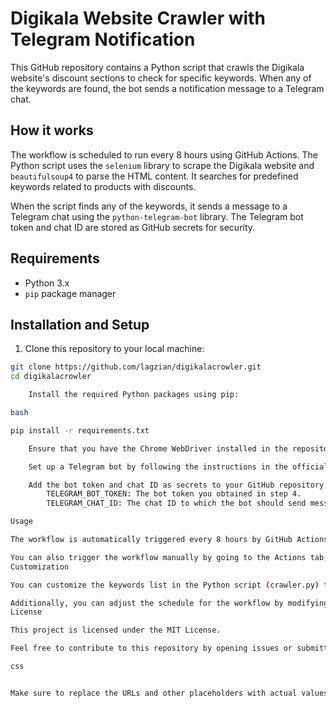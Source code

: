 # Digikala Website Crawler with Telegram Notification

This GitHub repository contains a Python script that crawls the Digikala website's discount sections to check for specific keywords. When any of the keywords are found, the bot sends a notification message to a Telegram chat.

## How it works

The workflow is scheduled to run every 8 hours using GitHub Actions. The Python script uses the `selenium` library to scrape the Digikala website and `beautifulsoup4` to parse the HTML content. It searches for predefined keywords related to products with discounts.

When the script finds any of the keywords, it sends a message to a Telegram chat using the `python-telegram-bot` library. The Telegram bot token and chat ID are stored as GitHub secrets for security.

## Requirements

- Python 3.x
- `pip` package manager

## Installation and Setup

1. Clone this repository to your local machine:

```bash
git clone https://github.com/lagzian/digikalacrowler.git
cd digikalacrowler

    Install the required Python packages using pip:

bash

pip install -r requirements.txt

    Ensure that you have the Chrome WebDriver installed in the repository root directory. The script uses it for browser automation.

    Set up a Telegram bot by following the instructions in the official Telegram documentation. Obtain the bot token and chat ID.

    Add the bot token and chat ID as secrets to your GitHub repository. Go to Settings > Secrets > New repository secret and add the following secrets:
        TELEGRAM_BOT_TOKEN: The bot token you obtained in step 4.
        TELEGRAM_CHAT_ID: The chat ID to which the bot should send messages.

Usage

The workflow is automatically triggered every 8 hours by GitHub Actions. It will run the Python script to crawl the Digikala website and send a Telegram message if any of the predefined keywords are found.

You can also trigger the workflow manually by going to the Actions tab, selecting the Check Website_telegram workflow, and clicking Run workflow.
Customization

You can customize the keywords list in the Python script (crawler.py) to search for different keywords related to products you are interested in. Modify the list to add or remove keywords according to your preferences.

Additionally, you can adjust the schedule for the workflow by modifying the cron expression in the .github/workflows/main.yml file. The current schedule runs the workflow every 8 hours. Refer to the GitHub Actions documentation for more information on customizing workflows.
License

This project is licensed under the MIT License.

Feel free to contribute to this repository by opening issues or submitting pull requests. Happy coding!

css


Make sure to replace the URLs and other placeholders with actual values, and update the instructions according to your specific setup. This README will give users a clear understanding of your project, how to set it up, and how to use it.
